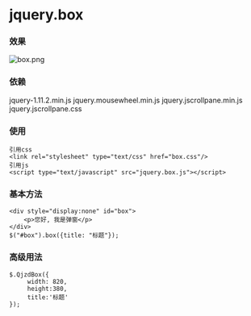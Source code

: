 # jquery.box
### 效果
 ![box.png](http://qjzd.qiniudn.com/Fkgz9SRyK7N1Kg1APindK88EC7cC)
### 依赖
jquery-1.11.2.min.js
jquery.mousewheel.min.js
jquery.jscrollpane.min.js
jquery.jscrollpane.css
### 使用
```
引用css
<link rel="stylesheet" type="text/css" href="box.css"/>
引用js
<script type="text/javascript" src="jquery.box.js"></script>
```
### 基本方法
```
<div style="display:none" id="box">
    <p>您好, 我是弹窗</p>
</div>
$("#box").box({title: "标题"});
```
### 高级用法
```
$.QjzdBox({
	 width: 820,
     height:380,
     title:'标题'
});
```
